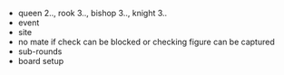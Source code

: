 * queen 2.., rook 3.., bishop 3.., knight 3..
* event
* site
* no mate if check can be blocked or checking figure can be captured
* sub-rounds
* board setup

